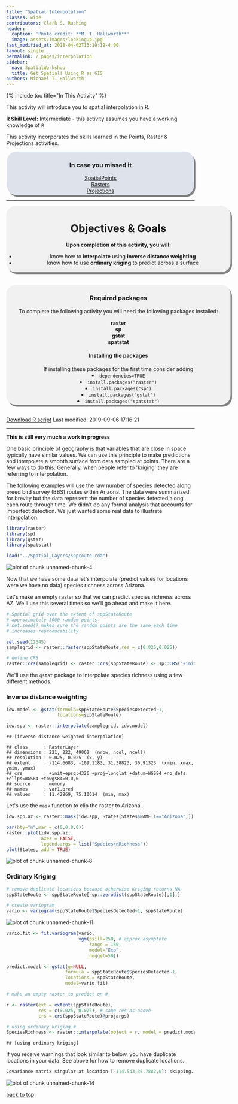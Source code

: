 ```yaml
---
title: "Spatial Interpolation"
classes: wide
contributors: Clark S. Rushing
header:
  caption: 'Photo credit: **M. T. Hallworth**'
  image: assets/images/lookingUp.jpg
last_modified_at: 2018-04-02T13:19:19-4:00
layout: single
permalink: /_pages/interpolation
sidebar:
  nav: SpatialWorkshop
  title: Get Spatial! Using R as GIS
authors: Michael T. Hallworth
---
```

<a name="TOP"></a>

{% include toc title="In This Activity" %}

This activity will introduce you to spatial interpolation in R.

**R Skill Level:** Intermediate - this activity assumes you have a working knowledge of `R` 

This activity incorporates the skills learned in the Points, Raster & Projections activities.

<div style="background-color:rgba(186, 196, 214,0.47); border-radius: 25px; text-align:center; vertical-align: middle;
padding: 3px 0; width: 500px; margin: auto; box-shadow: 4px 5px gray;">
<h3> In case you missed it</h3>
<a href = "{{ site.baseurl }}/_pages/basics_SpatialPoints" target="_blank">SpatialPoints</a><br>
<a href = "{{ site.baseurl }}/_pages/basics_Rasters" target="_blank">Rasters</a><br>
<a href = "{{ site.baseurl }}/_pages/projections" target="_blank">Projections</a><br>
</div>
<hr>

<div style="background-color:rgba(0, 0, 0, 0.0470588); border-radius: 25px; text-align:center; vertical-align: middle; padding:3px 0; width: 600px; margin: auto; box-shadow: 4px 5px gray;">

<h1>Objectives & Goals</h1>      
<b>Upon completion of this activity, you will:</b>
<ul>
<li>know how to <strong>interpolate</strong> using <strong>inverse distance weighting</strong></li>   
<li>know how to use <strong>ordinary kriging</strong> to predict across a surface</li>
</ul>
</div>

<br>
<br>
<a name="install.packages"></a>
<div style="background-color:rgba(0, 1, 1, 0.0470588); border-radius: 25px; text-align:center; vertical-align: middle; padding:2px 0; width: 600px; margin: auto; box-shadow: 4px 5px gray;">
<h3> Required packages</h3> 
To complete the following activity you will need the following packages installed:

<strong>raster</strong>       
<strong>sp</strong>       
<strong>gstat</strong>          
<strong>spatstat</strong>             
  
<h4>Installing the packages</h4>     
If installing these packages for the first time consider adding <li><code>dependencies=TRUE</code></li>   
<li><code>install.packages("raster")</code></li>   
<li><code>install.packages("sp")</code></li>        
<li><code>install.packages("gstat")</code></li>   
<li><code>install.packages("spatstat")</code></li> 

</div>
        
<br>

<a href="https://raw.githubusercontent.com/mhallwor/mhallwor.github.io/develop/Rscripts/kriging.R" target="_blank" class="btn btn--info">Download R script</a> Last modified: 2019-09-06 17:16:21

<hr>

<b>This is still very much a work in progress</b>

One basic principle of geography is that variables that are close in space typically have similar values. We can use this principle to make predictions and interpolate a smooth surface from data sampled at points. There are a few ways to do this. Generally, when people refer to 'kriging' they are referring to interpolation. 

The following examples will use the raw number of species detected along breed bird survey (BBS) routes within Arizona. The data were summarized for brevity but the data represent the number of species detected along each route through time. We didn't do any formal analysis that accounts for imperfect detection. We just wanted some real data to illustrate interpolation.


```r
library(raster)
library(sp)
library(gstat)
library(spatstat)
```


```r
load("../Spatial_Layers/spproute.rda")
```

![plot of chunk unnamed-chunk-4](/figure/pages/kriging/unnamed-chunk-4-1.png)

Now that we have some data let's interpolate (predict values for locations were we have no data) species richness across Arizona.

Let's make an empty raster so that we can predict species richness across AZ. We'll use this several times so we'll go ahead and make it here. 

```r
# Spatial grid over the extent of sppStateRoute
# approximately 5000 random points
# set.seed() makes sure the random points are the same each time
# increases reproducability 

set.seed(12345)
samplegrid <- raster::raster(sppStateRoute,res = c(0.025,0.025))

# define CRS
raster::crs(samplegrid) <- raster::crs(sppStateRoute) <- sp::CRS("+init=epsg:4326")
```

We'll use the <code>gstat</code> package to interpolate species richness using a few different methods.

### Inverse distance weighting


```r
idw.model <- gstat(formula=sppStateRoute$SpeciesDetected~1, 
                   locations=sppStateRoute)

idw.spp <- raster::interpolate(samplegrid, idw.model)
```

```
## [inverse distance weighted interpolation]
```

```
## class      : RasterLayer 
## dimensions : 221, 222, 49062  (nrow, ncol, ncell)
## resolution : 0.025, 0.025  (x, y)
## extent     : -114.6683, -109.1183, 31.38823, 36.91323  (xmin, xmax, ymin, ymax)
## crs        : +init=epsg:4326 +proj=longlat +datum=WGS84 +no_defs +ellps=WGS84 +towgs84=0,0,0 
## source     : memory
## names      : var1.pred 
## values     : 11.42869, 75.10614  (min, max)
```

Let's use the <code>mask</code> function to clip the raster to Arizona. 

```r
idw.spp.az <- raster::mask(idw.spp, States[States$NAME_1=="Arizona",])

par(bty="n",mar = c(0,0,0,0))
raster::plot(idw.spp.az,
             axes = FALSE,
             legend.args = list("Species\nRichness"))
plot(States, add = TRUE)
```

![plot of chunk unnamed-chunk-8](/figure/pages/kriging/unnamed-chunk-8-1.png)

### Ordinary Kriging 

```r
# remove duplicate locations because otherwise Kriging returns NA
sppStateRoute <- sppStateRoute[-sp::zerodist(sppStateRoute)[,1],]

# create variogram 
vario <- variogram(sppStateRoute$SpeciesDetected~1, sppStateRoute)
```



![plot of chunk unnamed-chunk-11](/figure/pages/kriging/unnamed-chunk-11-1.png)


```r
vario.fit <- fit.variogram(vario,
                           vgm(psill=250, # approx asymptote
                               range = 150,
                               model="Exp", 
                               nugget=50))

predict.model <- gstat(g=NULL,
                      formula = sppStateRoute$SpeciesDetected~1,
                      locations = sppStateRoute, 
                      model=vario.fit)

# make an empty raster to predict on #

r <- raster(ext = extent(sppStateRoute),
            res = c(0.025, 0.025), # same res as above
            crs = crs(sppStateRoute)@projargs)

# using ordinary kriging #
SpeciesRichness <- raster::interpolate(object = r, model = predict.model)
```

```
## [using ordinary kriging]
```

If you receive warnings that look similar to below, you have duplicate locations in your data. See above for how to remove duplicate locations.

```r
Covariance matrix singular at location [-114.543,36.7882,0]: skipping...
```

![plot of chunk unnamed-chunk-14](/figure/pages/kriging/unnamed-chunk-14-1.png)

<a href="#TOP">back to top</a>
